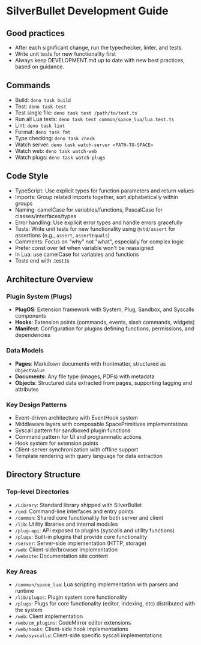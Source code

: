 # SilverBullet Development Guide

## Good practices
* After each significant change, run the typechecker, linter, and tests.
* Write unit tests for new functionality first
* Always keep DEVELOPMENT.md up to date with new best practices, based on guidance.

## Commands
- Build: `deno task build`
- Test: `deno task test`
- Test single file: `deno task test /path/to/test.ts`
- Run all Lua tests: `deno task test common/space_lua/lua.test.ts`
- Lint: `deno task lint`
- Format: `deno task fmt`
- Type checking: `deno task check`
- Watch server: `deno task watch-server <PATH-TO-SPACE>`
- Watch web: `deno task watch-web`
- Watch plugs: `deno task watch-plugs`

## Code Style
- TypeScript: Use explicit types for function parameters and return values
- Imports: Group related imports together, sort alphabetically within groups
- Naming: camelCase for variables/functions, PascalCase for classes/interfaces/types
- Error handling: Use explicit error types and handle errors gracefully
- Tests: Write unit tests for new functionality using `@std/assert` for assertions (e.g., `assert`, `assertEquals`)
- Comments: Focus on "why" not "what", especially for complex logic
- Prefer const over let when variable won't be reassigned
- In Lua: use camelCase for variables and functions
- Tests end with .test.ts

## Architecture Overview

### Plugin System (Plugs)
- **PlugOS**: Extension framework with System, Plug, Sandbox, and Syscalls components
- **Hooks**: Extension points (commands, events, slash commands, widgets)
- **Manifest**: Configuration for plugins defining functions, permissions, and dependencies

### Data Models
- **Pages**: Markdown documents with frontmatter, structured as `ObjectValue`
- **Documents**: Any file type (images, PDFs) with metadata
- **Objects**: Structured data extracted from pages, supporting tagging and attributes

### Key Design Patterns
- Event-driven architecture with EventHook system
- Middleware layers with composable SpacePrimitives implementations
- Syscall pattern for sandboxed plugin functions
- Command pattern for UI and programmatic actions
- Hook system for extension points
- Client-server synchronization with offline support
- Template rendering with query language for data extraction

## Directory Structure

### Top-level Directories
- `/Library`: Standard library shipped with SilverBullet
- `/cmd`: Command-line interfaces and entry points
- `/common`: Shared core functionality for both server and client
- `/lib`: Utility libraries and internal modules
- `/plug-api`: API exposed to plugins (syscalls and utility functions)
- `/plugs`: Built-in plugins that provide core functionality
- `/server`: Server-side implementation (HTTP, storage)
- `/web`: Client-side/browser implementation
- `/website`: Documentation site content

### Key Areas
- `/common/space_lua`: Lua scripting implementation with parsers and runtime
- `/lib/plugos`: Plugin system core functionality
- `/plugs`: Plugs for core functionality (editor, indexing, etc) distributed with the system
- `/web`: Client implementation
- `/web/cm_plugins`: CodeMirror editor extensions
- `/web/hooks`: Client-side hook implementations
- `/web/syscalls`: Client-side specific syscall implementations

